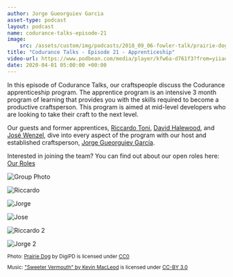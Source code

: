 ```yaml
---
author: Jorge Gueorguiev Garcia
asset-type: podcast
layout: podcast
name: codurance-talks-episode-21
image:
    src: /assets/custom/img/podcasts/2018_09_06-fowler-talk/prairie-dog-1470659_1280.jpg
title: "Codurance Talks - Episode 21 - Apprenticeship"
video-url: https://www.podbean.com/media/player/kfw6a-d761f3?from=yiiadmin&download=1&version=1&vjs=1&skin=1&auto=0&share=1&fonts=Helvetica&download=1&rtl=0&pbad=1
date: 2020-04-01 05:00:00 +00:00
---
```


In this episode of Codurance Talks, our craftspeople discuss the Codurance apprenticeship program. The apprentice program is an intensive 3 month program of learning that provides you with the skills required to become a productive craftsperson. This program is aimed at mid-level developers who are looking to take their craft to the next level. 

Our guests and former apprentices, <a href="https://codurance.com/publications/author/riccardo-toni/" target="_blank">Riccardo Toni</a>, <a href="https://github.com/haletothewood" target="_blank">David Halewood</a>, and <a href="https://codurance.com/publications/author/jos%C3%A9-pablo-wenzel/" target="_blank">José Wenzel</a>, dive into every aspect of the program with our host and established craftsperson, <a href="https://codurance.com/publications/author/jorge-gueorguiev-garcia/" target="_blank">Jorge Gueorguiev García</a>.

Interested in joining the team?
You can find out about our open roles here: <a href="https://codurance.com/careers/#our_roles" target="_blank">Our Roles</a>

![Group Photo]({{site.baseurl}}/assets/custom/img/podcasts/podcast-21-apprenticeship/apprenticeship-all.jpg)

![Riccardo]({{site.baseurl}}/assets/custom/img/podcasts/podcast-21-apprenticeship/apprenticeship-Riccardo.jpg)

![Jorge]({{site.baseurl}}/assets/custom/img/podcasts/podcast-21-apprenticeship/apprenticeship-jorge.jpg)

![Jose]({{site.baseurl}}/assets/custom/img/podcasts/podcast-21-apprenticeship/apprenticeship-Jose.jpg)

![Riccardo 2]({{site.baseurl}}/assets/custom/img/podcasts/podcast-21-apprenticeship/apprenticeship-Riccardo2.jpg)

![Jorge 2]({{site.baseurl}}/assets/custom/img/podcasts/podcast-21-apprenticeship/apprenticeship-jorge2.jpg)

<sub>
Photo: <a href="https://pixabay.com/en/prairie-dog-singing-musical-rodent-1470659/" target="_blank">Prairie Dog</a> by DigiPD is licensed under <a href="https://creativecommons.org/publicdomain/zero/1.0/deed.en" target="_blank">CC0</a>


Music: <a href="https://incompetech.com/music/royalty-free/music.html" target="_blank">"Sweeter Vermouth" by Kevin MacLeod</a> is licensed under <a href="http://creativecommons.org/licenses/by/3.0/" target="_blank">CC-BY 3.0</a>
</sub>

